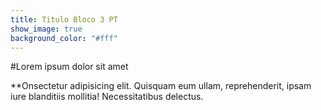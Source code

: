 ```yaml
---
title: Titulo Bloco 3 PT
show_image: true
background_color: "#fff"
---
```


#Lorem ipsum dolor sit amet

**Onsectetur adipisicing elit. Quisquam eum ullam, reprehenderit, ipsam iure blanditiis mollitia! Necessitatibus delectus.